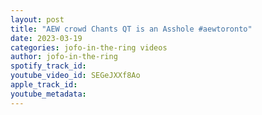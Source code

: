 ```yaml
---
layout: post
title: "AEW crowd Chants QT is an Asshole #aewtoronto"
date: 2023-03-19
categories: jofo-in-the-ring videos
author: jofo-in-the-ring
spotify_track_id: 
youtube_video_id: SEGeJXXf8Ao
apple_track_id: 
youtube_metadata: 
---
```

